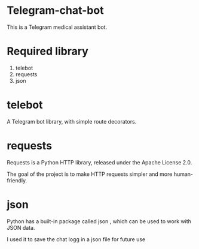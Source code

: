 # Telegram-chat-bot

This is a Telegram medical assistant bot. 

# Required library 
1. telebot
2. requests
3. json

# telebot 
A Telegram bot library, with simple route decorators.

# requests
Requests is a Python HTTP library, released under the Apache License 2.0. 

The goal of the project is to make HTTP requests simpler and more human-friendly.

# json
Python has a built-in package called json , which can be used to work with JSON data.

I used it to save the chat logg in a json file for future use
